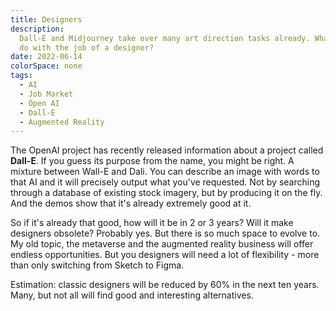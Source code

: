 ```yaml
---
title: Designers
description:
  Dall-E and Midjourney take over many art direction tasks already. What does it
  do with the job of a designer?
date: 2022-06-14
colorSpace: none
tags:
  - AI
  - Job Market
  - Open AI
  - Dall-E
  - Augmented Reality
---
```


The OpenAI project has recently released information about a project called
**Dall-E**. If you guess its purpose from the name, you might be right. A
mixture between Wall-E and Dali. You can describe an image with words to that AI
and it will precisely output what you've requested. Not by searching through a
database of existing stock imagery, but by producing it on the fly. And the
demos show that it's already extremely good at it.

So if it's already that good, how will it be in 2 or 3 years? Will it make
designers obsolete? Probably yes. But there is so much space to evolve to. My
old topic, the metaverse and the augmented reality business will offer endless
opportunities. But you designers will need a lot of flexibility - more than only
switching from Sketch to Figma.

Estimation: classic designers will be reduced by 60% in the next ten years.
Many, but not all will find good and interesting alternatives.
